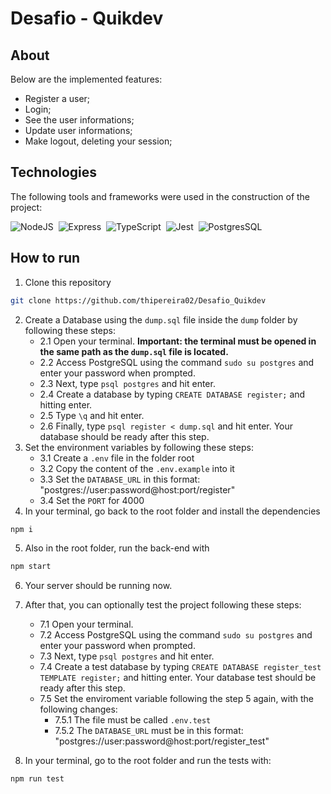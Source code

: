 # Desafio - Quikdev

## About

Below are the implemented features:

- Register a user;
- Login;
- See the user informations;
- Update user informations;
- Make logout, deleting your session;

## Technologies
The following tools and frameworks were used in the construction of the project:<br>

  ![NodeJS](https://img.shields.io/badge/Node.js-339933?style=for-the-badge&logo=nodedotjs&logoColor=white)&nbsp;
  ![Express](https://img.shields.io/badge/Express.js-000000?style=for-the-badge&logo=express&logoColor=white)&nbsp;
  ![TypeScript](https://img.shields.io/badge/TypeScript-007ACC?style=for-the-badge&logo=typescript&logoColor=white)&nbsp;
  ![Jest](https://img.shields.io/badge/Jest-C21325?style=for-the-badge&logo=jest&logoColor=white)&nbsp;
  ![PostgresSQL](https://img.shields.io/badge/PostgreSQL-316192?style=for-the-badge&logo=postgresql&logoColor=white)&nbsp;
  
  ## How to run

1. Clone this repository
```bash
git clone https://github.com/thipereira02/Desafio_Quikdev
```

2. Create a Database using the ``dump.sql`` file inside the ``dump`` folder by following these steps:
    - 2.1 Open your terminal. **Important: the terminal must be opened in the same path as the ``dump.sql`` file is located.**
    - 2.2 Access PostgreSQL using the command ``sudo su postgres`` and enter your password when prompted.
    - 2.3 Next, type ``psql postgres`` and hit enter.
    - 2.4 Create a database by typing ``CREATE DATABASE register;`` and hitting enter.
    - 2.5 Type ``\q`` and hit enter.
    - 2.6 Finally, type ```psql register < dump.sql``` and hit enter. Your database should be ready after this step.
2. Set the environment variables by following these steps:
    - 3.1 Create a ``.env`` file in the folder root
    - 3.2 Copy the content of the ``.env.example`` into it
    - 3.3 Set the ``DATABASE_URL`` in this format: "postgres://user:password@host:port/register"
    - 3.4 Set the ``PORT`` for 4000
3. In your terminal, go back to the root folder and install the dependencies
```bash
npm i
```
5. Also in the root folder, run the back-end with
```bash
npm start
```
6. Your server should be running now.
7. After that, you can optionally test the project following these steps:
    - 7.1 Open your terminal.
    - 7.2 Access PostgreSQL using the command ``sudo su postgres`` and enter your password when prompted.
    - 7.3 Next, type ``psql postgres`` and hit enter.
    - 7.4 Create a test database by typing ``CREATE DATABASE register_test TEMPLATE register;`` and hitting enter. Your database test should be ready after this step.
    - 7.5 Set the enviroment variable following the step 5 again, with the following changes:
      - 7.5.1 The file must be called ``.env.test``
      - 7.5.2 The ``DATABASE_URL`` must be in this format: "postgres://user:password@host:port/register_test"
    

8. In your terminal, go to the root folder and run the tests with:
```bash
npm run test
```